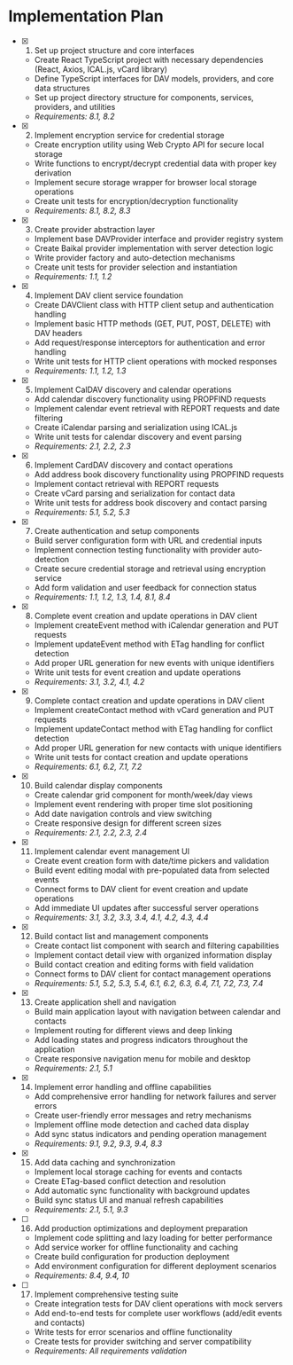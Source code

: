 # Implementation Plan

- [x] 1. Set up project structure and core interfaces
  - Create React TypeScript project with necessary dependencies (React, Axios, ICAL.js, vCard library)
  - Define TypeScript interfaces for DAV models, providers, and core data structures
  - Set up project directory structure for components, services, providers, and utilities
  - _Requirements: 8.1, 8.2_

- [x] 2. Implement encryption service for credential storage
  - Create encryption utility using Web Crypto API for secure local storage
  - Write functions to encrypt/decrypt credential data with proper key derivation
  - Implement secure storage wrapper for browser local storage operations
  - Create unit tests for encryption/decryption functionality
  - _Requirements: 8.1, 8.2, 8.3_

- [x] 3. Create provider abstraction layer
  - Implement base DAVProvider interface and provider registry system
  - Create Baikal provider implementation with server detection logic
  - Write provider factory and auto-detection mechanisms
  - Create unit tests for provider selection and instantiation
  - _Requirements: 1.1, 1.2_

- [x] 4. Implement DAV client service foundation
  - Create DAVClient class with HTTP client setup and authentication handling
  - Implement basic HTTP methods (GET, PUT, POST, DELETE) with DAV headers
  - Add request/response interceptors for authentication and error handling
  - Write unit tests for HTTP client operations with mocked responses
  - _Requirements: 1.1, 1.2, 1.3_

- [x] 5. Implement CalDAV discovery and calendar operations
  - Add calendar discovery functionality using PROPFIND requests
  - Implement calendar event retrieval with REPORT requests and date filtering
  - Create iCalendar parsing and serialization using ICAL.js
  - Write unit tests for calendar discovery and event parsing
  - _Requirements: 2.1, 2.2, 2.3_

- [x] 6. Implement CardDAV discovery and contact operations
  - Add address book discovery functionality using PROPFIND requests
  - Implement contact retrieval with REPORT requests
  - Create vCard parsing and serialization for contact data
  - Write unit tests for address book discovery and contact parsing
  - _Requirements: 5.1, 5.2, 5.3_

- [x] 7. Create authentication and setup components
  - Build server configuration form with URL and credential inputs
  - Implement connection testing functionality with provider auto-detection
  - Create secure credential storage and retrieval using encryption service
  - Add form validation and user feedback for connection status
  - _Requirements: 1.1, 1.2, 1.3, 1.4, 8.1, 8.4_

- [x] 8. Complete event creation and update operations in DAV client
  - Implement createEvent method with iCalendar generation and PUT requests
  - Implement updateEvent method with ETag handling for conflict detection
  - Add proper URL generation for new events with unique identifiers
  - Write unit tests for event creation and update operations
  - _Requirements: 3.1, 3.2, 4.1, 4.2_

- [x] 9. Complete contact creation and update operations in DAV client
  - Implement createContact method with vCard generation and PUT requests
  - Implement updateContact method with ETag handling for conflict detection
  - Add proper URL generation for new contacts with unique identifiers
  - Write unit tests for contact creation and update operations
  - _Requirements: 6.1, 6.2, 7.1, 7.2_

- [x] 10. Build calendar display components
  - Create calendar grid component for month/week/day views
  - Implement event rendering with proper time slot positioning
  - Add date navigation controls and view switching
  - Create responsive design for different screen sizes
  - _Requirements: 2.1, 2.2, 2.3, 2.4_

- [x] 11. Implement calendar event management UI
  - Create event creation form with date/time pickers and validation
  - Build event editing modal with pre-populated data from selected events
  - Connect forms to DAV client for event creation and update operations
  - Add immediate UI updates after successful server operations
  - _Requirements: 3.1, 3.2, 3.3, 3.4, 4.1, 4.2, 4.3, 4.4_

- [x] 12. Build contact list and management components
  - Create contact list component with search and filtering capabilities
  - Implement contact detail view with organized information display
  - Build contact creation and editing forms with field validation
  - Connect forms to DAV client for contact management operations
  - _Requirements: 5.1, 5.2, 5.3, 5.4, 6.1, 6.2, 6.3, 6.4, 7.1, 7.2, 7.3, 7.4_

- [x] 13. Create application shell and navigation
  - Build main application layout with navigation between calendar and contacts
  - Implement routing for different views and deep linking
  - Add loading states and progress indicators throughout the application
  - Create responsive navigation menu for mobile and desktop
  - _Requirements: 2.1, 5.1_

- [x] 14. Implement error handling and offline capabilities
  - Add comprehensive error handling for network failures and server errors
  - Create user-friendly error messages and retry mechanisms
  - Implement offline mode detection and cached data display
  - Add sync status indicators and pending operation management
  - _Requirements: 9.1, 9.2, 9.3, 9.4, 8.3_

- [x] 15. Add data caching and synchronization
  - Implement local storage caching for events and contacts
  - Create ETag-based conflict detection and resolution
  - Add automatic sync functionality with background updates
  - Build sync status UI and manual refresh capabilities
  - _Requirements: 2.1, 5.1, 9.3_

- [ ] 16. Add production optimizations and deployment preparation
  - Implement code splitting and lazy loading for better performance
  - Add service worker for offline functionality and caching
  - Create build configuration for production deployment
  - Add environment configuration for different deployment scenarios
  - _Requirements: 8.4, 9.4, 10_

- [ ] 17. Implement comprehensive testing suite
  - Create integration tests for DAV client operations with mock servers
  - Add end-to-end tests for complete user workflows (add/edit events and contacts)
  - Write tests for error scenarios and offline functionality
  - Create tests for provider switching and server compatibility
  - _Requirements: All requirements validation_